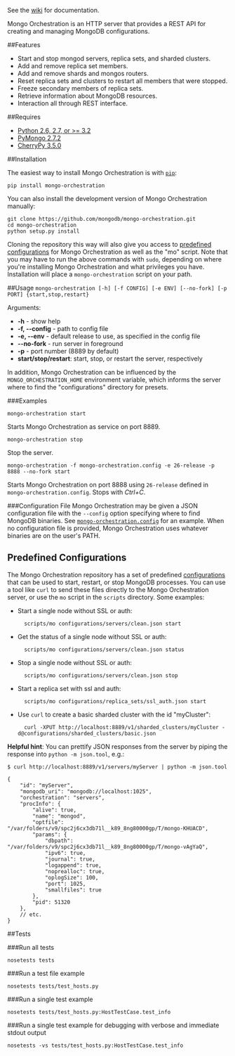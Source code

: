 See the [wiki](https://github.com/mongodb/mongo-orchestration/wiki) for documentation.

Mongo Orchestration is an HTTP server that provides a REST API for creating and managing MongoDB configurations.

##Features

- Start and stop mongod servers, replica sets, and sharded clusters.
- Add and remove replica set members.
- Add and remove shards and mongos routers.
- Reset replica sets and clusters to restart all members that were stopped.
- Freeze secondary members of replica sets.
- Retrieve information about MongoDB resources.
- Interaction all through REST interface.

##Requires
- [Python 2.6, 2.7, or >= 3.2](http://www.python.org/download/)
- [PyMongo 2.7.2](https://pypi.python.org/pypi/pymongo/2.7.2)
- [CherryPy 3.5.0](http://www.cherrypy.org/)

##Installation

The easiest way to install Mongo Orchestration is with [`pip`](https://pypi.python.org/pypi/pip):

    pip install mongo-orchestration

You can also install the development version of Mongo Orchestration manually:

    git clone https://github.com/mongodb/mongo-orchestration.git
    cd mongo-orchestration
    python setup.py install

Cloning the repository this way will also give you access to [predefined configurations](https://github.com/mongodb/mongo-orchestration/blob/master/README.md#predefined-configurations) for Mongo Orchestration as well as the "mo" script. Note that you may have to run the above commands with `sudo`, depending on where you're installing Mongo Orchestration and what privileges you have. Installation will place a `mongo-orchestration` script on your path.

##Usage
`mongo-orchestration [-h] [-f CONFIG] [-e ENV] [--no-fork] [-p PORT] {start,stop,restart}`

Arguments:

+ **-h** - show help
+ **-f, --config** - path to config file
+ **-e, --env** - default release to use, as specified in the config file
+ **--no-fork** - run server in foreground
+ **-p** - port number (8889 by default)
+ **start/stop/restart**: start, stop, or restart the server, respectively

In addition, Mongo Orchestration can be influenced by the `MONGO_ORCHESTRATION_HOME` environment variable, which informs the server where to find the "configurations" directory for presets.

###Examples

`mongo-orchestration start`

Starts Mongo Orchestration as service on port 8889.

`mongo-orchestration stop`

Stop the server.

`mongo-orchestration -f mongo-orchestration.config -e 26-release -p 8888 --no-fork start`

Starts Mongo Orchestration on port 8888 using `26-release` defined in `mongo-orchestration.config`. Stops with *Ctrl+C*.

###Configuration File
Mongo Orchestration may be given a JSON configuration file with the `--config` option specifying where to find MongoDB binaries. See [`mongo-orchestration.config`](https://github.com/mongodb/mongo-orchestration/blob/master/mongo-orchestration.config) for an example. When no configuration file is provided, Mongo Orchestration uses whatever binaries are on the user's PATH.

## Predefined Configurations
The Mongo Orchestration repository has a set of predefined [configurations](https://github.com/mongodb/mongo-orchestration/tree/master/configurations) that can be used to start, restart, or stop MongoDB processes. You can use a tool like `curl` to send these files directly to the Mongo Orchestration server, or use the `mo` script in the `scripts` directory. Some examples:

- Start a single node without SSL or auth:

        scripts/mo configurations/servers/clean.json start

- Get the status of a single node without SSL or auth:

        scripts/mo configurations/servers/clean.json status

- Stop a single node without SSL or auth:

        scripts/mo configurations/servers/clean.json stop

- Start a replica set with ssl and auth:

        scripts/mo configurations/replica_sets/ssl_auth.json start

- Use `curl` to create a basic sharded cluster with the id "myCluster":

        curl -XPUT http://localhost:8889/v1/sharded_clusters/myCluster -d@configurations/sharded_clusters/basic.json

**Helpful hint**: You can prettify JSON responses from the server by piping the response into `python -m json.tool`, e.g.:

    $ curl http://localhost:8889/v1/servers/myServer | python -m json.tool
    
    {
        "id": "myServer",
        "mongodb_uri": "mongodb://localhost:1025",
        "orchestration": "servers",
        "procInfo": {
            "alive": true,
            "name": "mongod",
            "optfile": "/var/folders/v9/spc2j6cx3db71l__k89_8ng80000gp/T/mongo-KHUACD",
            "params": {
                "dbpath": "/var/folders/v9/spc2j6cx3db71l__k89_8ng80000gp/T/mongo-vAgYaQ",
                "ipv6": true,
                "journal": true,
                "logappend": true,
                "noprealloc": true,
                "oplogSize": 100,
                "port": 1025,
                "smallfiles": true
            },
            "pid": 51320
        },
        // etc.
    }

##Tests

###Run all tests

`nosetests tests`

###Run a test file example

`nosetests tests/test_hosts.py`

###Run a single test example

`nosetests tests/test_hosts.py:HostTestCase.test_info`

###Run a single test example for debugging with verbose and immediate stdout output

`nosetests -vs tests/test_hosts.py:HostTestCase.test_info`
